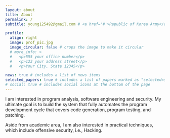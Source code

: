 ```yaml
---
layout: about
title: About
permalink: /
subtitle: young125492@gmail.com # <a href='#'>Republic of Korea Army</a>. Seoul, Korea. young125492@gmail.com.

profile:
  align: right
  image: prof_pic.jpg
  image_circular: false # crops the image to make it circular
  # more_info: >
  #   <p>555 your office number</p>
  #   <p>123 your address street</p>
  #   <p>Your City, State 12345</p>

news: true # includes a list of news items
selected_papers: true # includes a list of papers marked as "selected={true}"
# social: true # includes social icons at the bottom of the page
---
```


I am interested in program analysis, software engineering and security. 
My ultimate goal is to build the system that fully automates the program development cycle that covers code generation, program testing, and patching.
<!-- My recent study was about locating  -->


Aside from academic area, 
I am also interested in practical techniques, which include offensive security, i.e., Hacking.

<!-- 
Write your biography here. Tell the world about yourself. Link to your favorite [subreddit](http://reddit.com). You can put a picture in, too. The code is already in, just name your picture `prof_pic.jpg` and put it in the `img/` folder.

Put your address / P.O. box / other info right below your picture. You can also disable any of these elements by editing `profile` property of the YAML header of your `_pages/about.md`. Edit `_bibliography/papers.bib` and Jekyll will render your [publications page](/al-folio/publications/) automatically.

Link to your social media connections, too. This theme is set up to use [Font Awesome icons](https://fontawesome.com/) and [Academicons](https://jpswalsh.github.io/academicons/), like the ones below. Add your Facebook, Twitter, LinkedIn, Google Scholar, or just disable all of them. -->

